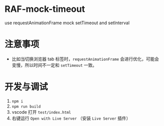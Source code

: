 # RAF-mock-timeout
use requestAnimationFrame mock setTimeout and setInterval

# 注意事项
- 比如当切换浏览器 tab 标签时，`requestAnimationFrame` 会进行优化，可能会变慢，所以时间不一定和 `setTimeout` 一致。

# 开发与调试
1. `npm i`
2. `npm run build`
3. vscode 打开 `test/index.html`
4. 右键运行 `Open with Live Server` （安装 `Live Server` 插件）
